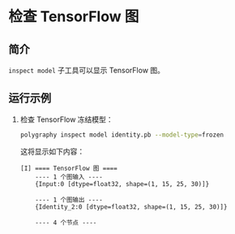 # 检查 TensorFlow 图


## 简介

`inspect model` 子工具可以显示 TensorFlow 图。


## 运行示例

1.  检查 TensorFlow 冻结模型：

    ```bash
    polygraphy inspect model identity.pb --model-type=frozen
    ```

    这将显示如下内容：

    ```
    [I] ==== TensorFlow 图 ====
        ---- 1 个图输入 ----
        {Input:0 [dtype=float32, shape=(1, 15, 25, 30)]}

        ---- 1 个图输出 ----
        {Identity_2:0 [dtype=float32, shape=(1, 15, 25, 30)]}

        ---- 4 个节点 ----
    ```
